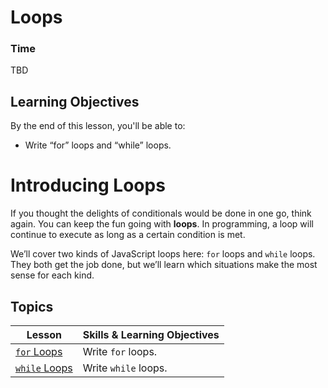 # Loops

### Time

TBD

## Learning Objectives

By the end of this lesson, you'll be able to:

* Write “for” loops and “while” loops.


<h1 class="slide-header">Introducing Loops</h1>

If you thought the delights of conditionals would be done in one go, think again. You can keep the fun going with **loops**. In programming, a loop will continue to execute as long as a certain condition is met.

We’ll cover two kinds of JavaScript loops here: `for` loops and `while` loops. They both get the job done, but we’ll learn which situations make the most sense for each kind.

## Topics

| Lesson | Skills & Learning Objectives |
| ------ | ---------------------------- |
| [`for` Loops](./for-loops/README.md)     | Write `for` loops. |
| [`while` Loops](./while-loops/README.md) | Write `while` loops. |
